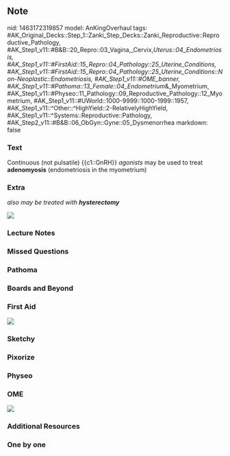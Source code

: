 ## Note
nid: 1463172319857
model: AnKingOverhaul
tags: #AK_Original_Decks::Step_1::Zanki_Step_Decks::Zanki_Reproductive::Reproductive_Pathology, #AK_Step1_v11::#B&B::20_Repro::03_Vagina,_Cervix,_Uterus::04_Endometriosis, #AK_Step1_v11::#FirstAid::15_Repro::04_Pathology::25_Uterine_Conditions, #AK_Step1_v11::#FirstAid::15_Repro::04_Pathology::25_Uterine_Conditions::Non-Neoplastic::Endometriosis, #AK_Step1_v11::#OME_banner, #AK_Step1_v11::#Pathoma::13_Female::04_Endometrium_&_Myometrium, #AK_Step1_v11::#Physeo::11_Pathology::09_Reproductive_Pathology::12_Myometrium, #AK_Step1_v11::#UWorld::1000-9999::1000-1999::1957, #AK_Step1_v11::^Other::^HighYield::2-RelativelyHighYield, #AK_Step1_v11::^Systems::Reproductive::Pathology, #AK_Step2_v11::#B&B::06_ObGyn::Gyne::05_Dysmenorrhea
markdown: false

### Text
<div>
  <div>
    Continuous (not pulsatile) {{c1::GnRH}} <i>agonists</i> may be
    used to treat <b>adenomyosis</b> (endometriosis in the
    myometrium)
  </div>
</div>

### Extra
<i>also may be treated with</i> <b style=
"font-style: italic;">hysterectomy</b>
<div><img src=
"Continuous%20vs%20Pulsatile%20GnRH_1606536512076.png"></div>

### Lecture Notes


### Missed Questions


### Pathoma


### Boards and Beyond


### First Aid
<img src="tmpqVw9S1.png">

### Sketchy


### Pixorize


### Physeo


### OME
<div class="ome-widget">
  <a href="https://onlinemeded.org?ref=anki"><img src=
  "_OME_AnkiFlashcards_General_7.png"></a>
</div>

### Additional Resources


### One by one

